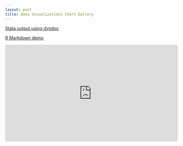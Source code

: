 ```yaml
---
layout: post
title: Data Visualizations Chart Gallery
---
```


[Stata output using dyndoc](stata/hpidyndoc1.html "Stata dyndoc output")

[R Markdown demo](R/Markdown/RMarkdown-Demo.html "R Markdown demo")

<iframe width="560" height="315" src="http://ftraylor.github.io/maps_demo.html" frameborder="0" allowfullscreen></iframe>
